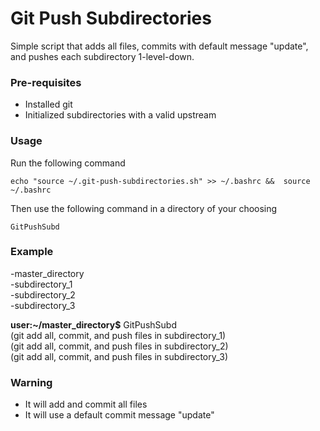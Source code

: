# Git Push Subdirectories

Simple script that adds all files, commits with default message "update", and pushes each subdirectory 1-level-down.

### Pre-requisites
* Installed git
* Initialized subdirectories with a valid upstream

### Usage

Run the following command

``` echo "source ~/.git-push-subdirectories.sh" >> ~/.bashrc &&  source ~/.bashrc ```

Then use the following command in a directory of your choosing

``` GitPushSubd ```


### Example
-master_directory  
  -subdirectory_1  
  -subdirectory_2  
  -subdirectory_3  

**user:~/master_directory$** GitPushSubd  
(git add all, commit, and push files in subdirectory_1)  
(git add all, commit, and push files in subdirectory_2)  
(git add all, commit, and push files in subdirectory_3)  

### Warning
* It will add and commit all files
* It will use a default commit message "update"
